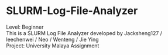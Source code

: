# SLURM-Log-File-Analyzer
Level: Beginner <br>
This is a SLURM Log File Analyzer developed by Jacksheng127 / leechenwei / Neo / Wenteng / Jie Ying <br>
Project: University Malaya Assignment 

